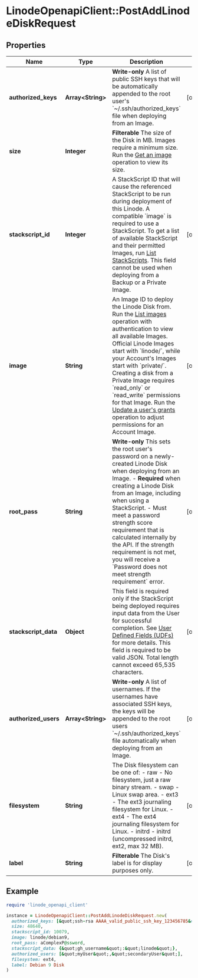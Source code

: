 # LinodeOpenapiClient::PostAddLinodeDiskRequest

## Properties

| Name | Type | Description | Notes |
| ---- | ---- | ----------- | ----- |
| **authorized_keys** | **Array&lt;String&gt;** | __Write-only__ A list of public SSH keys that will be automatically appended to the root user&#39;s &#x60;~/.ssh/authorized_keys&#x60; file when deploying from an Image. | [optional] |
| **size** | **Integer** | __Filterable__ The size of the Disk in MB.  Images require a minimum size. Run the [Get an image](https://techdocs.akamai.com/linode-api/reference/get-image) operation to view its size. |  |
| **stackscript_id** | **Integer** | A StackScript ID that will cause the referenced StackScript to be run during deployment of this Linode. A compatible &#x60;image&#x60; is required to use a StackScript. To get a list of available StackScript and their permitted Images, run [List StackScripts](https://techdocs.akamai.com/linode-api/reference/get-stack-scripts). This field cannot be used when deploying from a Backup or a Private Image. | [optional] |
| **image** | **String** | An Image ID to deploy the Linode Disk from.  Run the [List images](https://techdocs.akamai.com/linode-api/reference/get-images) operation with authentication to view all available Images. Official Linode Images start with &#x60;linode/&#x60;, while your Account&#39;s Images start with &#x60;private/&#x60;. Creating a disk from a Private Image requires &#x60;read_only&#x60; or &#x60;read_write&#x60; permissions for that Image. Run the [Update a user&#39;s grants](https://techdocs.akamai.com/linode-api/reference/put-user-grants) operation to adjust permissions for an Account Image. | [optional] |
| **root_pass** | **String** | __Write-only__ This sets the root user&#39;s password on a newly-created Linode Disk when deploying from an Image.  - __Required__ when creating a Linode Disk from an Image, including when using a StackScript.  - Must meet a password strength score requirement that is calculated internally by the API. If the strength requirement is not met, you will receive a &#x60;Password does not meet strength requirement&#x60; error. | [optional] |
| **stackscript_data** | **Object** | This field is required only if the StackScript being deployed requires input data from the User for successful completion. See [User Defined Fields (UDFs)](https://www.linode.com/docs/products/tools/stackscripts/guides/write-a-custom-script/#declare-user-defined-fields-udfs) for more details.  This field is required to be valid JSON.  Total length cannot exceed 65,535 characters. | [optional] |
| **authorized_users** | **Array&lt;String&gt;** | __Write-only__ A list of usernames. If the usernames have associated SSH keys, the keys will be appended to the root users &#x60;~/.ssh/authorized_keys&#x60; file automatically when deploying from an Image. | [optional] |
| **filesystem** | **String** | The Disk filesystem can be one of:    - raw - No filesystem, just a raw binary stream.   - swap - Linux swap area.   - ext3 - The ext3 journaling filesystem for Linux.   - ext4 - The ext4 journaling filesystem for Linux.   - initrd - initrd (uncompressed initrd, ext2, max 32 MB). | [optional] |
| **label** | **String** | __Filterable__ The Disk&#39;s label is for display purposes only. | [optional] |

## Example

```ruby
require 'linode_openapi_client'

instance = LinodeOpenapiClient::PostAddLinodeDiskRequest.new(
  authorized_keys: [&quot;ssh-rsa AAAA_valid_public_ssh_key_123456785&#x3D;&#x3D; user@their-computer&quot;],
  size: 48640,
  stackscript_id: 10079,
  image: linode/debian9,
  root_pass: aComplexP@ssword,
  stackscript_data: {&quot;gh_username&quot;:&quot;linode&quot;},
  authorized_users: [&quot;myUser&quot;,&quot;secondaryUser&quot;],
  filesystem: ext4,
  label: Debian 9 Disk
)
```

